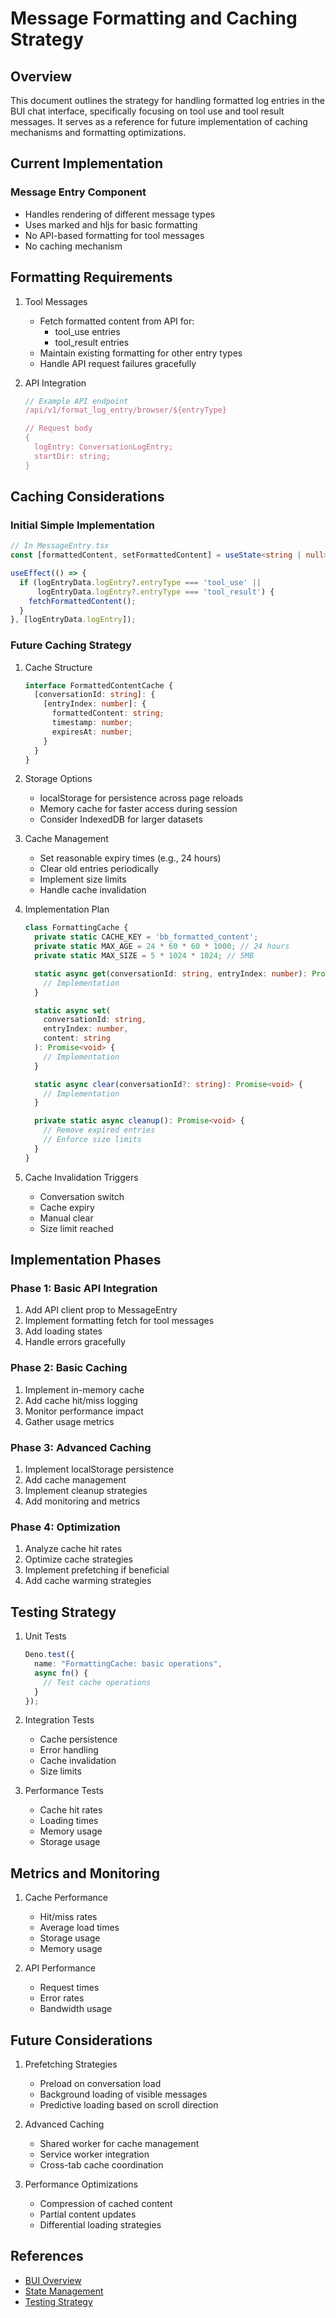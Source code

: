 # Message Formatting and Caching Strategy

## Overview

This document outlines the strategy for handling formatted log entries in the BUI chat interface, specifically focusing on tool use and tool result messages. It serves as a reference for future implementation of caching mechanisms and formatting optimizations.

## Current Implementation

### Message Entry Component
- Handles rendering of different message types
- Uses marked and hljs for basic formatting
- No API-based formatting for tool messages
- No caching mechanism

## Formatting Requirements

1. Tool Messages
   - Fetch formatted content from API for:
     - tool_use entries
     - tool_result entries
   - Maintain existing formatting for other entry types
   - Handle API request failures gracefully

2. API Integration
   ```typescript
   // Example API endpoint
   /api/v1/format_log_entry/browser/${entryType}
   
   // Request body
   {
     logEntry: ConversationLogEntry;
     startDir: string;
   }
   ```

## Caching Considerations

### Initial Simple Implementation
```typescript
// In MessageEntry.tsx
const [formattedContent, setFormattedContent] = useState<string | null>(null);

useEffect(() => {
  if (logEntryData.logEntry?.entryType === 'tool_use' || 
      logEntryData.logEntry?.entryType === 'tool_result') {
    fetchFormattedContent();
  }
}, [logEntryData.logEntry]);
```

### Future Caching Strategy

1. Cache Structure
   ```typescript
   interface FormattedContentCache {
     [conversationId: string]: {
       [entryIndex: number]: {
         formattedContent: string;
         timestamp: number;
         expiresAt: number;
       }
     }
   }
   ```

2. Storage Options
   - localStorage for persistence across page reloads
   - Memory cache for faster access during session
   - Consider IndexedDB for larger datasets

3. Cache Management
   - Set reasonable expiry times (e.g., 24 hours)
   - Clear old entries periodically
   - Implement size limits
   - Handle cache invalidation

4. Implementation Plan
   ```typescript
   class FormattingCache {
     private static CACHE_KEY = 'bb_formatted_content';
     private static MAX_AGE = 24 * 60 * 60 * 1000; // 24 hours
     private static MAX_SIZE = 5 * 1024 * 1024; // 5MB

     static async get(conversationId: string, entryIndex: number): Promise<string | null> {
       // Implementation
     }

     static async set(
       conversationId: string, 
       entryIndex: number, 
       content: string
     ): Promise<void> {
       // Implementation
     }

     static async clear(conversationId?: string): Promise<void> {
       // Implementation
     }

     private static async cleanup(): Promise<void> {
       // Remove expired entries
       // Enforce size limits
     }
   }
   ```

5. Cache Invalidation Triggers
   - Conversation switch
   - Cache expiry
   - Manual clear
   - Size limit reached

## Implementation Phases

### Phase 1: Basic API Integration
1. Add API client prop to MessageEntry
2. Implement formatting fetch for tool messages
3. Add loading states
4. Handle errors gracefully

### Phase 2: Basic Caching
1. Implement in-memory cache
2. Add cache hit/miss logging
3. Monitor performance impact
4. Gather usage metrics

### Phase 3: Advanced Caching
1. Implement localStorage persistence
2. Add cache management
3. Implement cleanup strategies
4. Add monitoring and metrics

### Phase 4: Optimization
1. Analyze cache hit rates
2. Optimize cache strategies
3. Implement prefetching if beneficial
4. Add cache warming strategies

## Testing Strategy

1. Unit Tests
   ```typescript
   Deno.test({
     name: "FormattingCache: basic operations",
     async fn() {
       // Test cache operations
     }
   });
   ```

2. Integration Tests
   - Cache persistence
   - Error handling
   - Cache invalidation
   - Size limits

3. Performance Tests
   - Cache hit rates
   - Loading times
   - Memory usage
   - Storage usage

## Metrics and Monitoring

1. Cache Performance
   - Hit/miss rates
   - Average load times
   - Storage usage
   - Memory usage

2. API Performance
   - Request times
   - Error rates
   - Bandwidth usage

## Future Considerations

1. Prefetching Strategies
   - Preload on conversation load
   - Background loading of visible messages
   - Predictive loading based on scroll direction

2. Advanced Caching
   - Shared worker for cache management
   - Service worker integration
   - Cross-tab cache coordination

3. Performance Optimizations
   - Compression of cached content
   - Partial content updates
   - Differential loading strategies

## References

- [BUI Overview](../overview.md)
- [State Management](../architecture/state-management.md)
- [Testing Strategy](../testing/strategy.md)